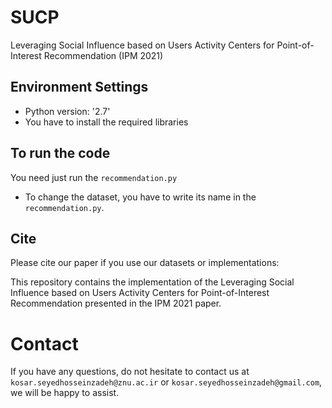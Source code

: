 # SUCP
Leveraging Social Influence based on Users Activity Centers for Point-of-Interest Recommendation (IPM 2021)

## Environment Settings
- Python version:  '2.7'
- You have to install the required libraries

## To run the code
You need just run the `recommendation.py`

- To change the dataset, you have to write its name in the `recommendation.py`.

## Cite
Please cite our paper if you use our datasets or implementations:


This repository contains the implementation of the Leveraging Social Influence based on Users Activity Centers for Point-of-Interest Recommendation presented in the IPM 2021 paper. 

# Contact
If you have any questions, do not hesitate to contact us at `kosar.seyedhosseinzadeh@znu.ac.ir` or `kosar.seyedhosseinzadeh@gmail.com`, we will be happy to assist.
